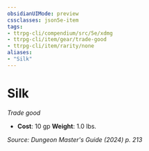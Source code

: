 ```yaml
---
obsidianUIMode: preview
cssclasses: json5e-item
tags:
- ttrpg-cli/compendium/src/5e/xdmg
- ttrpg-cli/item/gear/trade-good
- ttrpg-cli/item/rarity/none
aliases: 
- "Silk"
---
```

# Silk
*Trade good*  


- **Cost**: 10 gp
**Weight**: 1.0 lbs.

*Source: Dungeon Master's Guide (2024) p. 213*